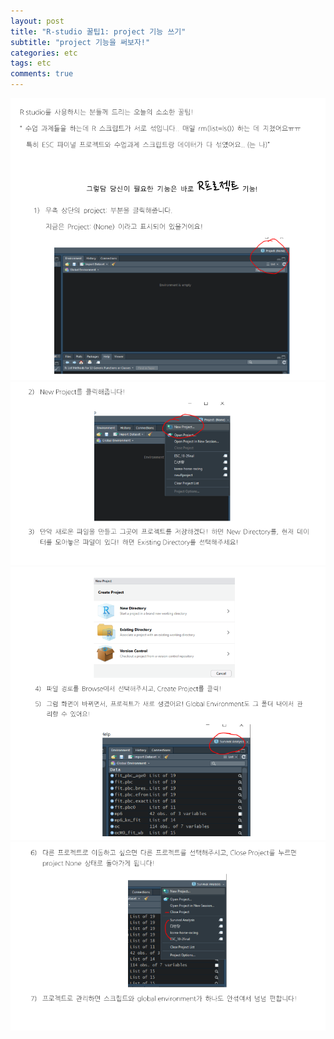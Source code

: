 ```yaml
---
layout: post
title: "R-studio 꿀팁1: project 기능 쓰기"
subtitle: "project 기능을 써보자!"
categories: etc
tags: etc
comments: true
---
```


<img src="https://github.com/mathholic/mathholic.github.io/blob/master/assets/img/tip1.png?raw=true">

<img src="https://github.com/mathholic/mathholic.github.io/blob/master/assets/img/tip2.png?raw=true">

<img src="https://github.com/mathholic/mathholic.github.io/blob/master/assets/img/tip3.png?raw=true">

<img src="https://github.com/mathholic/mathholic.github.io/blob/master/assets/img/tip4.png?raw=true">


